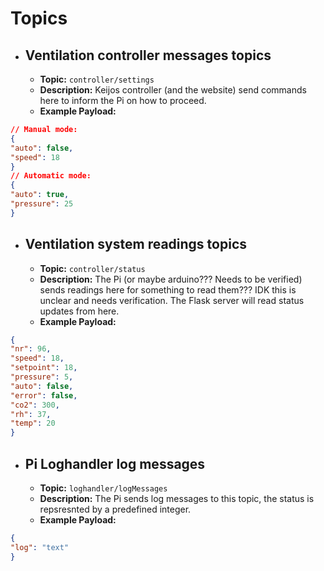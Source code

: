 # Topics

- ##  **Ventilation controller messages topics**
    -   **Topic:** `controller/settings`
    -   **Description:** Keijos controller (and the website) send commands here to inform the Pi on how to proceed.
    -   **Example Payload:** 
```json
// Manual mode:
{
"auto": false,
"speed": 18
}
// Automatic mode:
{
"auto": true,
"pressure": 25
}
```
- ##  **Ventilation system readings topics**
    -   **Topic:** `controller/status`
    -   **Description:** The Pi (or maybe arduino??? Needs to be verified) sends readings here for something to read them??? IDK this is unclear and needs verification. The Flask server will read status updates from here.
    -   **Example Payload:** 
```json
{
"nr": 96,
"speed": 18,
"setpoint": 18,
"pressure": 5,
"auto": false,
"error": false,
"co2": 300,
"rh": 37,
"temp": 20
}
```
- ##  **Pi Loghandler log messages**
    -   **Topic:** `loghandler/logMessages`
    -   **Description:** The Pi sends log messages to this topic, the status is repsresnted by a predefined integer.
    -   **Example Payload:** 
```json
{
"log": "text"
}
```